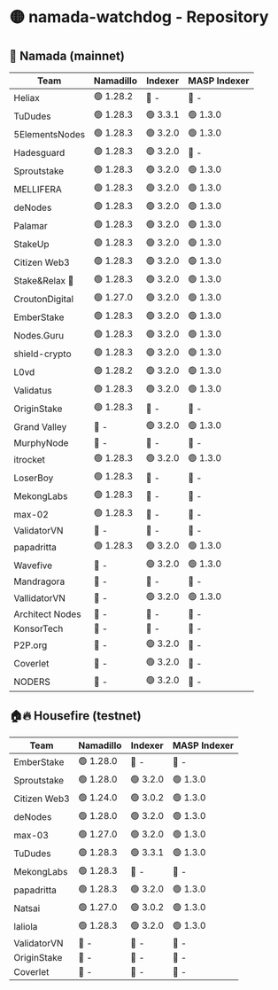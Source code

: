 # 🟡 namada-watchdog - Repository

## 🚀 Namada (mainnet)

| Team | Namadillo | Indexer | MASP Indexer |
|-|-|-|-|
| Heliax | 🟢 1.28.2 | 🔴 - | 🔴 - |
| TuDudes | 🟢 1.28.3 | 🟢 3.3.1 | 🟢 1.3.0 |
| 5ElementsNodes | 🟢 1.28.3 | 🟢 3.2.0 | 🟢 1.3.0 |
| Hadesguard | 🟢 1.28.3 | 🟢 3.2.0 | 🔴 - |
| Sproutstake | 🟢 1.28.3 | 🟢 3.2.0 | 🟢 1.3.0 |
| MELLIFERA | 🟢 1.28.3 | 🟢 3.2.0 | 🟢 1.3.0 |
| deNodes | 🟢 1.28.3 | 🟢 3.2.0 | 🟢 1.3.0 |
| Palamar | 🟢 1.28.3 | 🟢 3.2.0 | 🟢 1.3.0 |
| StakeUp | 🟢 1.28.3 | 🟢 3.2.0 | 🟢 1.3.0 |
| Citizen Web3 | 🟢 1.28.3 | 🟢 3.2.0 | 🟢 1.3.0 |
| Stake&Relax 🦥 | 🟢 1.28.3 | 🟢 3.2.0 | 🟢 1.3.0 |
| CroutonDigital | 🟢 1.27.0 | 🟢 3.2.0 | 🟢 1.3.0 |
| EmberStake | 🟢 1.28.3 | 🟢 3.2.0 | 🟢 1.3.0 |
| Nodes.Guru | 🟢 1.28.3 | 🟢 3.2.0 | 🟢 1.3.0 |
| shield-crypto | 🟢 1.28.3 | 🟢 3.2.0 | 🟢 1.3.0 |
| L0vd | 🟢 1.28.2 | 🟢 3.2.0 | 🟢 1.3.0 |
| Validatus | 🟢 1.28.3 | 🟢 3.2.0 | 🟢 1.3.0 |
| OriginStake | 🟢 1.28.3 | 🔴 - | 🔴 - |
| Grand Valley | 🔴 - | 🟢 3.2.0 | 🟢 1.3.0 |
| MurphyNode | 🔴 - | 🔴 - | 🔴 - |
| itrocket | 🟢 1.28.3 | 🟢 3.2.0 | 🟢 1.3.0 |
| LoserBoy | 🟢 1.28.3 | 🔴 - | 🔴 - |
| MekongLabs | 🟢 1.28.3 | 🔴 - | 🔴 - |
| max-02 | 🟢 1.28.3 | 🔴 - | 🔴 - |
| ValidatorVN | 🔴 - | 🔴 - | 🔴 - |
| papadritta | 🟢 1.28.3 | 🟢 3.2.0 | 🟢 1.3.0 |
| Wavefive | 🔴 - | 🟢 3.2.0 | 🟢 1.3.0 |
| Mandragora | 🔴 - | 🔴 - | 🔴 - |
| VallidatorVN | 🔴 - | 🟢 3.2.0 | 🟢 1.3.0 |
| Architect Nodes | 🔴 - | 🔴 - | 🔴 - |
| KonsorTech | 🔴 - | 🔴 - | 🔴 - |
| P2P.org | 🔴 - | 🟢 3.2.0 | 🔴 - |
| Coverlet | 🔴 - | 🟢 3.2.0 | 🔴 - |
| NODERS | 🔴 - | 🟢 3.2.0 | 🔴 - |

## 🏠🔥 Housefire (testnet)

| Team | Namadillo | Indexer | MASP Indexer |
|-|-|-|-|
| EmberStake | 🟢 1.28.0 | 🔴 - | 🔴 - |
| Sproutstake | 🟢 1.28.0 | 🟢 3.2.0 | 🟢 1.3.0 |
| Citizen Web3 | 🟢 1.24.0 | 🟢 3.0.2 | 🟢 1.3.0 |
| deNodes | 🟢 1.28.0 | 🟢 3.2.0 | 🟢 1.3.0 |
| max-03 | 🟢 1.27.0 | 🟢 3.2.0 | 🟢 1.3.0 |
| TuDudes | 🟢 1.28.3 | 🟢 3.3.1 | 🟢 1.3.0 |
| MekongLabs | 🟢 1.28.3 | 🔴 - | 🔴 - |
| papadritta | 🟢 1.28.3 | 🟢 3.2.0 | 🟢 1.3.0 |
| Natsai | 🟢 1.27.0 | 🟢 3.0.2 | 🟢 1.3.0 |
| laliola | 🟢 1.28.3 | 🟢 3.2.0 | 🟢 1.3.0 |
| ValidatorVN | 🔴 - | 🔴 - | 🔴 - |
| OriginStake | 🔴 - | 🔴 - | 🔴 - |
| Coverlet | 🔴 - | 🔴 - | 🔴 - |

